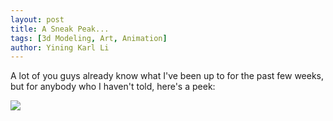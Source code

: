 ```yaml
---
layout: post
title: A Sneak Peak...
tags: [3d Modeling, Art, Animation]
author: Yining Karl Li
---
```


A lot of you guys already know what I've been up to for the past few weeks, but for anybody who I haven't told, here's a peek:

[![]({{site.url}}/content/images/2010/Apr/maya_progress.png)]({{site.url}}/content/images/2010/Apr/maya_progress.png)
